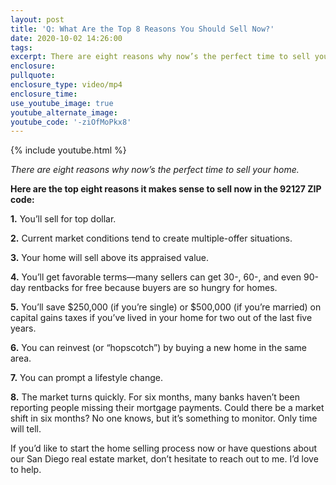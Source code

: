 ```yaml
---
layout: post
title: 'Q: What Are the Top 8 Reasons You Should Sell Now?'
date: 2020-10-02 14:26:00
tags:
excerpt: There are eight reasons why now’s the perfect time to sell your home.
enclosure:
pullquote:
enclosure_type: video/mp4
enclosure_time:
use_youtube_image: true
youtube_alternate_image:
youtube_code: '-ziOfMoPkx8'
---
```


{% include youtube.html %}

*There are eight reasons why now’s the perfect time to sell your home.*

**Here are the top eight reasons it makes sense to sell now in the 92127 ZIP code:**

**1\.** You’ll sell for top dollar.

**2\.** Current market conditions tend to create multiple-offer situations.&nbsp;

**3\.** Your home will sell above its appraised value.&nbsp;

**4\.** You’ll get favorable terms—many sellers can get 30-, 60-, and even 90-day rentbacks for free because buyers are so hungry for homes.&nbsp;

**5\.** You’ll save $250,000 (if you’re single) or $500,000 (if you’re married) on capital gains taxes if you’ve lived in your home for two out of the last five years.

**6\.** You can reinvest (or “hopscotch”) by buying a new home in the same area.

**7\.** You can prompt a lifestyle change.&nbsp;

**8\.** The market turns quickly. For six months, many banks haven’t been reporting people missing their mortgage payments. Could there be a market shift in six months? No one knows, but it’s something to monitor. Only time will tell.&nbsp;

If you’d like to start the home selling process now or have questions about our San Diego real estate market, don’t hesitate to reach out to me. I’d love to help.